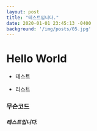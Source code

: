```yaml
---
layout: post
title: "테스트입니다."
date: 2020-01-01 23:45:13 -0400
background: '/img/posts/05.jpg'
---
```


# Hello World
- 테스트

+ 리스트
### 무슨코드
##### 테스트입니다.